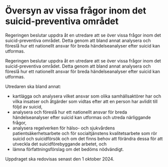 # Översyn av vissa frågor inom det suicid-preventiva området

Regeringen beslutar uppdra åt en utredare att se över vissa frågor inom det suicid-preventiva området. Detta genom att bland annat analysera och föreslå hur ett nationellt ansvar för breda händelseanalyser efter suicid kan utformas.

Regeringen beslutar uppdra åt en utredare att se över vissa frågor inom det suicid-preventiva området. Detta genom att bland annat analysera och föreslå hur ett nationellt ansvar för breda händelseanalyser efter suicid kan utformas.

Utredaren ska bland annat:

* kartlägga och analysera vilket ansvar som olika samhällsaktörer har och vilka insatser och åtgärder som vidtas efter att en person har avlidit till följd av suicid,
* analysera och föreslå hur ett nationellt ansvar för breda händelseanalyser efter suicid kan utformas och utreda närliggande frågor,
* analysera regelverken för hälso- och sjukvårdens patientsäkerhetsarbete och för socialtjänstens kvalitetsarbete som rör suicid och suicidförsök och om det finns behov att förändra dessa för att utveckla det suicidförebyggande arbetet, och
* lämna författningsförslag om det bedöms nödvändigt.

Uppdraget ska redovisas senast den 1 oktober 2024.
